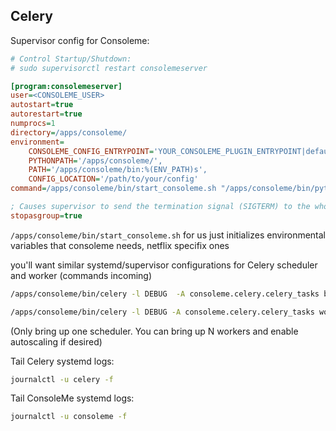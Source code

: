 ## Celery

Supervisor config for Consoleme:

```ini
# Control Startup/Shutdown:
# sudo supervisorctl restart consolemeserver

[program:consolemeserver]
user=<CONSOLEME_USER>
autostart=true
autorestart=true
numprocs=1
directory=/apps/consoleme/
environment=
    CONSOLEME_CONFIG_ENTRYPOINT='YOUR_CONSOLEME_PLUGIN_ENTRYPOINT|default_config',
    PYTHONPATH='/apps/consoleme/',
    PATH='/apps/consoleme/bin:%(ENV_PATH)s',
    CONFIG_LOCATION='/path/to/your/config'
command=/apps/consoleme/bin/start_consoleme.sh "/apps/consoleme/bin/python -m consoleme.__main__"

; Causes supervisor to send the termination signal (SIGTERM) to the whole process group.
stopasgroup=true
```

`/apps/consoleme/bin/start_consoleme.sh` for us just initializes environmental variables that consoleme needs, netflix specifix ones


you'll want similar systemd/supervisor configurations for Celery scheduler and worker (commands incoming)

```bash
/apps/consoleme/bin/celery -l DEBUG  -A consoleme.celery.celery_tasks beat --pidfile /tmp/celery.pid

/apps/consoleme/bin/celery -l DEBUG -A consoleme.celery.celery_tasks worker -E --pidfile /tmp/celery.pid --max-memory-per-child=1000000 --max-tasks-per-child 50 --soft-time-limit 3600 --concurrency=10 -O fair
```

(Only bring up one scheduler. You can bring up N workers and enable autoscaling if desired)

Tail Celery systemd logs:
```bash
journalctl -u celery -f
```

Tail ConsoleMe systemd logs:
```bash
journalctl -u consoleme -f
```